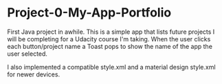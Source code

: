 # Project-0-My-App-Portfolio

First Java project in awhile. This is a simple app that lists future projects I will be completing for a Udacity course I'm taking. When the user clicks each button/project name a Toast pops to show the name of the app the user selected.

I also implemented a compatible style.xml and a material design style.xml for newer devices.
